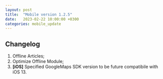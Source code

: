 ```yaml
---
layout: post
title:  "Mobile version 1.2.5"
date:   2023-02-22 10:00:00 +0300
categories: mobile_update
---
```


Changelog
---
1. Offline Articles;		
2. Optimize Offline Module;
3. **[iOS]** Specified GoogleMaps SDK version to be future compatibile with iOS 13.
